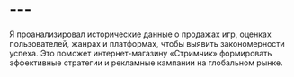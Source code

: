 # ---
Я проанализировал исторические данные о продажах игр, оценках пользователей, жанрах и платформах, чтобы выявить закономерности успеха. Это поможет интернет-магазину «Стримчик» формировать эффективные стратегии и рекламные кампании на глобальном рынке. 
